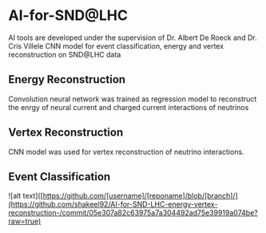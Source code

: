 # AI-for-SND@LHC 
AI tools are developed under the supervision of Dr. Albert De Roeck and Dr. Cris Villele
CNN model for event classification, energy and vertex reconstruction on SND@LHC data
## Energy Reconstruction
Convolution neural network was trained as regression model to reconstruct the enrgy of neural current and charged current interactions of neutrinos
## Vertex Reconstruction
CNN model was used for vertex reconstruction of neutrino interactions.
## Event Classification
![alt text]([https://github.com/[username]/[reponame]/blob/[branch]/](https://github.com/shakeel92/AI-for-SND-LHC-energy-vertex-reconstruction-/commit/05e307a82c63975a7a304492ad75e39919a074be?raw=true)
